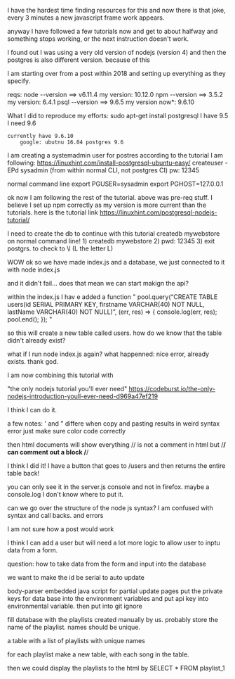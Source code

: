 I have the hardest time finding resources for this and now there is that joke, every 3 minutes a new javascript frame work appears.

anyway I have followed a few tutorials now and get to about halfway and something stops working, or the next instruction doesn't work.

I found out I was using a  very old version of nodejs (version 4) and then the postgres is also different version. because of this

I am starting over from a post within 2018 and setting up everything as they specify. 

reqs:
	node --version ==> v6.11.4
			my version: 10.12.0
	npm --version ==> 3.5.2
			my version: 6.4.1
	psql --version ==> 9.6.5
			my version now*: 9.6.10




What I did to reproduce my efforts:
	sudo apt-get install postgresql
		I have 9.5 I need 9.6 

	currently have 9.6.10
		google: ubutnu 16.04 postgres 9.6


I am creating a systemadmin user for postres according to the tutorial I am following:
https://linuxhint.com/install-postgresql-ubuntu-easy/
	createuser -EPd sysadmin (from within normal CLI, not postgres CI)
	pw: 12345


normal command line
	export PGUSER=sysadmin
	export PGHOST=127.0.0.1


ok now I am following the rest of the tutorial. above was pre-req stuff. I believe I set up 
npm correctly as my version is more current than the tutorials. here is the tutorial link
https://linuxhint.com/postgresql-nodejs-tutorial/

I need to create the db to continue with this tutorial
createdb mywebstore on normal command line! 
				1) createdb mywebstore
				2) pwd: 12345
				3) exit postgrs. 
	to check to \l (L the letter L)


WOW ok so we have made index.js and a database,
we just connected to it with
node index.js

and it didn't fail... does that mean we can start makign the 
api?

within the index.js I hav e added a function "
pool.query(“CREATE TABLE users(id SERIAL PRIMARY KEY, firstname VARCHAR(40) NOT NULL,
lastName VARCHAR(40) NOT NULL)”, (err, res) => {
console.log(err, res);
pool.end();
});
"

so this will create a new table called users. how do we know that the table didn't already exist?

what if I run node index.js again?
	what happenned: nice error, already exists. thank god.


 I am now combining this tutorial with

"the only nodejs tutorial you'll ever need"
https://codeburst.io/the-only-nodejs-introduction-youll-ever-need-d969a47ef219

I think I can do it. 


a few notes:
' and " differe when copy and pasting
results in weird syntax error just make sure color code correctly

then html documents will show everything
// is not a comment in html but /**/ can comment out a block
/**/

I think I did it!
I have a button that goes to /users and then returns the entire table back!

you can only see it in the server.js console and not in firefox. maybe a console.log
	I don't know where to put it. 



 can we go over the structure of the node js syntax? I am confused with syntax and call backs. and errors  

I am not sure how a post would work

I think I can add a user but will need a lot more logic
to allow user to inptu data from a form.

question:
	how to take data from the form and input into the database

we want to make the id be serial to auto update 


body-parser
embedded java script for partial update pages
put the private keys for data base into the environment variables
and put api key into environmental variable. then put into git ignore



fill database with the playlists created manually by us.
probably store the name of the playlist. names should be unique. 


a table with a list of playlists with unique names

for each playlist make a new table,  with each song in the table.

then we could display the playlists  to the html by 
	SELECT * FROM playlist_1


